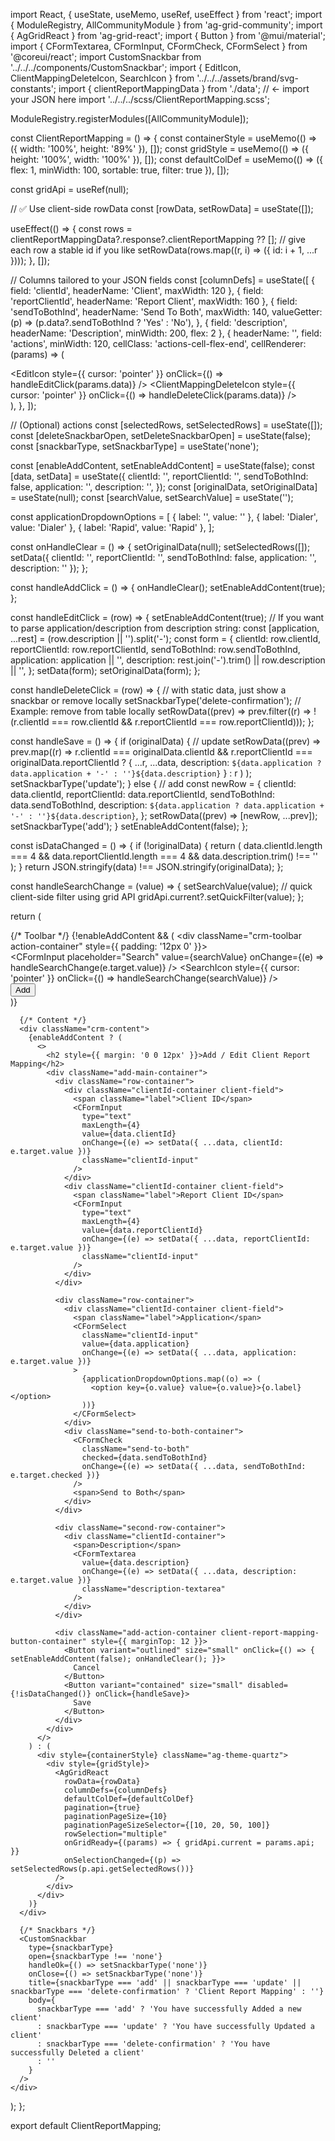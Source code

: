 import React, { useState, useMemo, useRef, useEffect } from 'react';
import { ModuleRegistry, AllCommunityModule } from 'ag-grid-community';
import { AgGridReact } from 'ag-grid-react';
import { Button } from '@mui/material';
import { CFormTextarea, CFormInput, CFormCheck, CFormSelect } from '@coreui/react';
import CustomSnackbar from '../../../components/CustomSnackbar';
import { EditIcon, ClientMappingDeleteIcon, SearchIcon } from '../../../assets/brand/svg-constants';
import { clientReportMappingData } from './data'; // ← import your JSON here
import '../../../scss/ClientReportMapping.scss';

ModuleRegistry.registerModules([AllCommunityModule]);

const ClientReportMapping = () => {
  const containerStyle = useMemo(() => ({ width: '100%', height: '89%' }), []);
  const gridStyle = useMemo(() => ({ height: '100%', width: '100%' }), []);
  const defaultColDef = useMemo(() => ({ flex: 1, minWidth: 100, sortable: true, filter: true }), []);

  const gridApi = useRef(null);

  // ✅ Use client-side rowData
  const [rowData, setRowData] = useState([]);

  useEffect(() => {
    const rows = clientReportMappingData?.response?.clientReportMapping ?? [];
    // give each row a stable id if you like
    setRowData(rows.map((r, i) => ({ id: i + 1, ...r })));
  }, []);

  // Columns tailored to your JSON fields
  const [columnDefs] = useState([
    { field: 'clientId', headerName: 'Client', maxWidth: 120 },
    { field: 'reportClientId', headerName: 'Report Client', maxWidth: 160 },
    {
      field: 'sendToBothInd',
      headerName: 'Send To Both',
      maxWidth: 140,
      valueGetter: (p) => (p.data?.sendToBothInd ? 'Yes' : 'No'),
    },
    { field: 'description', headerName: 'Description', minWidth: 200, flex: 2 },
    {
      headerName: '',
      field: 'actions',
      minWidth: 120,
      cellClass: 'actions-cell-flex-end',
      cellRenderer: (params) => (
        <div className="actions-cell icon-container action-cell-flex">
          <span className="icon-wrapper">
            <EditIcon style={{ cursor: 'pointer' }} onClick={() => handleEditClick(params.data)} />
          </span>
          <span className="icon-wrapper">
            <ClientMappingDeleteIcon
              style={{ cursor: 'pointer' }}
              onClick={() => handleDeleteClick(params.data)}
            />
          </span>
        </div>
      ),
    },
  ]);

  // (Optional) actions
  const [selectedRows, setSelectedRows] = useState([]);
  const [deleteSnackbarOpen, setDeleteSnackbarOpen] = useState(false);
  const [snackbarType, setSnackbarType] = useState('none');

  const [enableAddContent, setEnableAddContent] = useState(false);
  const [data, setData] = useState({
    clientId: '',
    reportClientId: '',
    sendToBothInd: false,
    application: '',
    description: '',
  });
  const [originalData, setOriginalData] = useState(null);
  const [searchValue, setSearchValue] = useState('');

  const applicationDropdownOptions = [
    { label: '', value: '' },
    { label: 'Dialer', value: 'Dialer' },
    { label: 'Rapid', value: 'Rapid' },
  ];

  const onHandleClear = () => {
    setOriginalData(null);
    setSelectedRows([]);
    setData({ clientId: '', reportClientId: '', sendToBothInd: false, application: '', description: '' });
  };

  const handleAddClick = () => {
    onHandleClear();
    setEnableAddContent(true);
  };

  const handleEditClick = (row) => {
    setEnableAddContent(true);
    // If you want to parse application/description from description string:
    const [application, ...rest] = (row.description || '').split('-');
    const form = {
      clientId: row.clientId,
      reportClientId: row.reportClientId,
      sendToBothInd: row.sendToBothInd,
      application: application || '',
      description: rest.join('-').trim() || row.description || '',
    };
    setData(form);
    setOriginalData(form);
  };

  const handleDeleteClick = (row) => {
    // with static data, just show a snackbar or remove locally
    setSnackbarType('delete-confirmation');
    // Example: remove from table locally
    setRowData((prev) => prev.filter((r) => !(r.clientId === row.clientId && r.reportClientId === row.reportClientId)));
  };

  const handleSave = () => {
    if (originalData) {
      // update
      setRowData((prev) =>
        prev.map((r) =>
          r.clientId === originalData.clientId && r.reportClientId === originalData.reportClientId
            ? { ...r, ...data, description: `${data.application ? data.application + '-' : ''}${data.description}` }
            : r
        )
      );
      setSnackbarType('update');
    } else {
      // add
      const newRow = {
        clientId: data.clientId,
        reportClientId: data.reportClientId,
        sendToBothInd: data.sendToBothInd,
        description: `${data.application ? data.application + '-' : ''}${data.description}`,
      };
      setRowData((prev) => [newRow, ...prev]);
      setSnackbarType('add');
    }
    setEnableAddContent(false);
  };

  const isDataChanged = () => {
    if (!originalData) {
      return (
        data.clientId.length === 4 &&
        data.reportClientId.length === 4 &&
        data.description.trim() !== ''
      );
    }
    return JSON.stringify(data) !== JSON.stringify(originalData);
  };

  const handleSearchChange = (value) => {
    setSearchValue(value);
    // quick client-side filter using grid API
    gridApi.current?.setQuickFilter(value);
  };

  return (
    <div className="client-report-mapping-page client-report-mapping-dialog">
      {/* Toolbar */}
      {!enableAddContent && (
        <div className="crm-toolbar action-container" style={{ padding: '12px 0' }}>
          <div className="search-input">
            <CFormInput
              placeholder="Search"
              value={searchValue}
              onChange={(e) => handleSearchChange(e.target.value)}
            />
            <span className="search-icon">
              <SearchIcon style={{ cursor: 'pointer' }} onClick={() => handleSearchChange(searchValue)} />
            </span>
          </div>
          <div>
            <Button variant="contained" size="small" onClick={handleAddClick}>
              Add
            </Button>
          </div>
        </div>
      )}

      {/* Content */}
      <div className="crm-content">
        {enableAddContent ? (
          <>
            <h2 style={{ margin: '0 0 12px' }}>Add / Edit Client Report Mapping</h2>
            <div className="add-main-container">
              <div className="row-container">
                <div className="clientId-container client-field">
                  <span className="label">Client ID</span>
                  <CFormInput
                    type="text"
                    maxLength={4}
                    value={data.clientId}
                    onChange={(e) => setData({ ...data, clientId: e.target.value })}
                    className="clientId-input"
                  />
                </div>
                <div className="clientId-container client-field">
                  <span className="label">Report Client ID</span>
                  <CFormInput
                    type="text"
                    maxLength={4}
                    value={data.reportClientId}
                    onChange={(e) => setData({ ...data, reportClientId: e.target.value })}
                    className="clientId-input"
                  />
                </div>
              </div>

              <div className="row-container">
                <div className="clientId-container client-field">
                  <span className="label">Application</span>
                  <CFormSelect
                    className="clientId-input"
                    value={data.application}
                    onChange={(e) => setData({ ...data, application: e.target.value })}
                  >
                    {applicationDropdownOptions.map((o) => (
                      <option key={o.value} value={o.value}>{o.label}</option>
                    ))}
                  </CFormSelect>
                </div>
                <div className="send-to-both-container">
                  <CFormCheck
                    className="send-to-both"
                    checked={data.sendToBothInd}
                    onChange={(e) => setData({ ...data, sendToBothInd: e.target.checked })}
                  />
                  <span>Send to Both</span>
                </div>
              </div>

              <div className="second-row-container">
                <div className="clientId-container">
                  <span>Description</span>
                  <CFormTextarea
                    value={data.description}
                    onChange={(e) => setData({ ...data, description: e.target.value })}
                    className="description-textarea"
                  />
                </div>
              </div>

              <div className="add-action-container client-report-mapping-button-container" style={{ marginTop: 12 }}>
                <Button variant="outlined" size="small" onClick={() => { setEnableAddContent(false); onHandleClear(); }}>
                  Cancel
                </Button>
                <Button variant="contained" size="small" disabled={!isDataChanged()} onClick={handleSave}>
                  Save
                </Button>
              </div>
            </div>
          </>
        ) : (
          <div style={containerStyle} className="ag-theme-quartz">
            <div style={gridStyle}>
              <AgGridReact
                rowData={rowData}
                columnDefs={columnDefs}
                defaultColDef={defaultColDef}
                pagination={true}
                paginationPageSize={10}
                paginationPageSizeSelector={[10, 20, 50, 100]}
                rowSelection="multiple"
                onGridReady={(params) => { gridApi.current = params.api; }}
                onSelectionChanged={(p) => setSelectedRows(p.api.getSelectedRows())}
              />
            </div>
          </div>
        )}
      </div>

      {/* Snackbars */}
      <CustomSnackbar
        type={snackbarType}
        open={snackbarType !== 'none'}
        handleOk={() => setSnackbarType('none')}
        onClose={() => setSnackbarType('none')}
        title={snackbarType === 'add' || snackbarType === 'update' || snackbarType === 'delete-confirmation' ? 'Client Report Mapping' : ''}
        body={
          snackbarType === 'add' ? 'You have successfully Added a new client'
          : snackbarType === 'update' ? 'You have successfully Updated a client'
          : snackbarType === 'delete-confirmation' ? 'You have successfully Deleted a client'
          : ''
        }
      />
    </div>
  );
};

export default ClientReportMapping;

